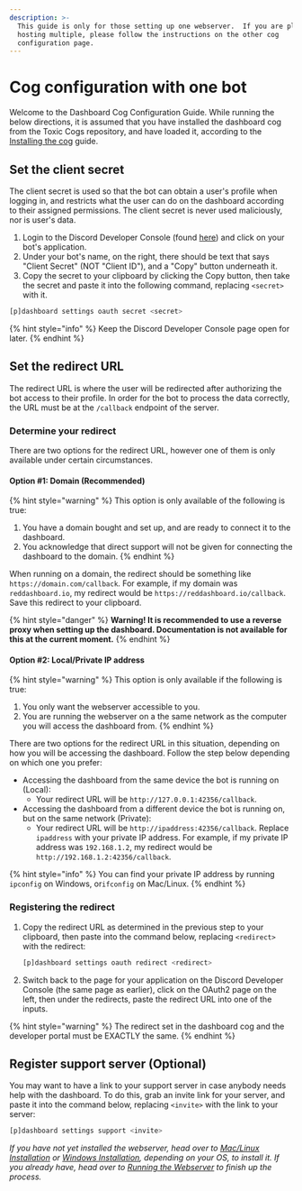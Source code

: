 ```yaml
---
description: >-
  This guide is only for those setting up one webserver.  If you are planning on
  hosting multiple, please follow the instructions on the other cog
  configuration page.
---
```


# Cog configuration with one bot

Welcome to the Dashboard Cog Configuration Guide.  While running the below directions, it is assumed that you have installed the dashboard cog from the Toxic Cogs repository, and have loaded it, according to the [Installing the cog](installing-cog.md) guide.

## Set the client secret

The client secret is used so that the bot can obtain a user's profile when logging in, and restricts what the user can do on the dashboard according to their assigned permissions.  The client secret is never used maliciously, nor is user's data.

1. Login to the Discord Developer Console \(found [here](https://discord.com/developers/applications)\) and click on your bot's application.
2. Under your bot's name, on the right, there should be text that says "Client Secret" \(NOT "Client ID"\), and a "Copy" button underneath it.
3. Copy the secret to your clipboard by clicking the Copy button, then take the secret and paste it into the following command, replacing `<secret>` with it.

```bash
[p]dashboard settings oauth secret <secret>
```

{% hint style="info" %}
Keep the Discord Developer Console page open for later.
{% endhint %}

## Set the redirect URL

The redirect URL is where the user will be redirected after authorizing the bot access to their profile.  In order for the bot to process the data correctly, the URL must be at the `/callback` endpoint of the server.

### Determine your redirect

There are two options for the redirect URL, however one of them is only available under certain circumstances.

#### Option \#1: Domain \(Recommended\)

{% hint style="warning" %}
This option is only available of the following is true:

1. You have a domain bought and set up, and are ready to connect it to the dashboard.
2. You acknowledge that direct support will not be given for connecting the dashboard to the domain.
{% endhint %}

When running on a domain, the redirect should be something like `https://domain.com/callback`.  For example, if my domain was `reddashboard.io`, my redirect would be `https://reddashboard.io/callback`.  Save this redirect to your clipboard.

{% hint style="danger" %}
**Warning!  It is recommended to use a reverse proxy when setting up the dashboard.  Documentation is not available for this at the current moment.**
{% endhint %}

#### Option \#2: Local/Private IP address

{% hint style="warning" %}
This option is only available if the following is true:

1. You only want the webserver accessible to you.
2. You are running the webserver on a the same network as the computer you will access the dashboard from.
{% endhint %}

There are two options for the redirect URL in this situation, depending on how you will be accessing the dashboard.  Follow the step below depending on which one you prefer:

* Accessing the dashboard from the same device the bot is running on \(Local\):
  * Your redirect URL will be `http://127.0.0.1:42356/callback`.
* Accessing the dashboard from a different device the bot is running on, but on the same network \(Private\):
  * Your redirect URL will be `http://ipaddress:42356/callback`.  Replace `ipaddress` with your private IP address.  For example, if my private IP address was `192.168.1.2`, my redirect would be `http://192.168.1.2:42356/callback`.

{% hint style="info" %}
You can find your private IP address by running `ipconfig` on Windows, or`ifconfig` on Mac/Linux.
{% endhint %}

### Registering the redirect

1. Copy the redirect URL as determined in the previous step to your clipboard, then paste into the command below, replacing `<redirect>` with the redirect:

   ```python
   [p]dashboard settings oauth redirect <redirect>
   ```

2. Switch back to the page for your application on the Discord Developer Console \(the same page as earlier\), click on the OAuth2 page on the left, then under the redirects, paste the redirect URL into one of the inputs.

{% hint style="warning" %}
The redirect set in the dashboard cog and the developer portal must be EXACTLY the same.
{% endhint %}

## Register support server \(Optional\)

You may want to have a link to your support server in case anybody needs help with the dashboard.  To do this, grab an invite link for your server, and paste it into the command below, replacing `<invite>` with the link to your server:

```python
[p]dashboard settings support <invite>
```

_If you have not yet installed the webserver, head over to_ [_Mac/Linux Installation_](../webserver-installation/mac-linux-installation.md) _or_ [_Windows Installation_](../webserver-installation/windows-installation.md)_, depending on your OS, to install it.  If you already have, head over to_ [_Running the Webserver_](../launching-dashboard/running-the-webserver.md) _to finish up the process._

